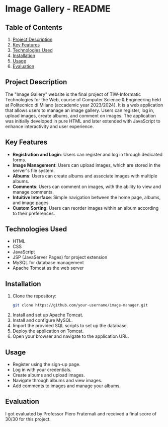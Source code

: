 # Image Gallery - README

## Table of Contents
1. [Project Description](#project-description)
2. [Key Features](#key-features)
3. [Technologies Used](#technologies-used)
4. [Installation](#installation)
5. [Usage](#usage)
6. [Evaluation](#evaluation)

## Project Description
The "Image Gallery" website is the final project of TIW-Informatic Technologies for the Web, course of Computer Science & Engineering held at Politecnico di Milano (accademic year 2023/2024).
It is a web application that allows users to manage an image gallery. Users can register, log in, upload images, create albums, and comment on images. 
The application was initially developed in pure HTML and later extended with JavaScript to enhance interactivity and user experience.

## Key Features
- **Registration and Login**: Users can register and log in through dedicated forms.
- **Image Management**: Users can upload images, which are stored in the server's file system.
- **Albums**: Users can create albums and associate images with multiple albums.
- **Comments**: Users can comment on images, with the ability to view and manage comments.
- **Intuitive Interface**: Simple navigation between the home page, albums, and image pages.
- **Custom Sorting**: Users can reorder images within an album according to their preferences.

## Technologies Used
- HTML
- CSS
- JavaScript
- JSP (JavaServer Pages) for project extension
- MySQL for database management
- Apache Tomcat as the web server

## Installation
1. Clone the repository:
   ```bash
   git clone https://github.com/your-username/image-manager.git
2. Install and set up Apache Tomcat.
3. Install and configure MySQL.
4. Import the provided SQL scripts to set up the database.
5. Deploy the application on Tomcat.
6. Open your browser and navigate to the application URL.

## Usage
- Register using the sign-up page.
- Log in with your credentials.
- Create albums and upload images.
- Navigate through albums and view images.
- Add comments to images and manage your albums.

## Evaluation
I got evaluated by Professor Piero Fraternali and received a final score of 30/30 for this project.
